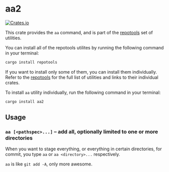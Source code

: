 # aa2

[![Crates.io](https://img.shields.io/crates/v/aa2.svg)](https://crates.io/crates/aa2)

This crate provides the `aa` command, and is part of the
[repotools](https://crates.io/crates/repotools) set of utilities.

You can install all of the repotools utilites by running
the following command in your terminal:

```bash
cargo install repotools
```

If you want to install only some of them, you can install them
individually. Refer to the [repotools](https://crates.io/crates/repotools)
for the full list of utilities and links to their individual crates.

To install `aa` utility individually, run the following
command in your terminal:

```bash
cargo install aa2
```

## Usage

### `aa [<pathspec>...]` – add all, optionally limited to one or more directories

When you want to stage everything, or everything in certain directories,
for commit, you type `aa` or `aa <directory>...` respectively.

`aa` is like `git add -A`, only more awesome.
